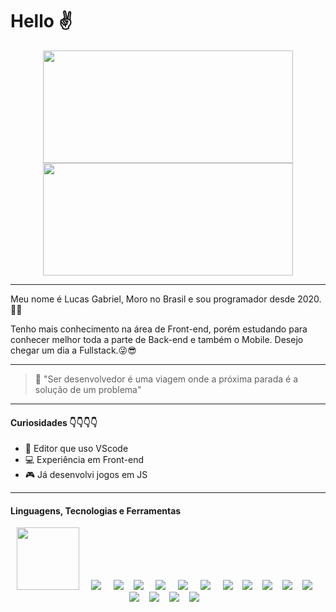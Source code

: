 # Hello ✌

<div style="text-align:center">
  <a href="https://github.com/lucasgf007">
    <img height="180em" width="400px" src="https://github-readme-stats-eight-theta.vercel.app/api?username=lucasgf007&show_icons=true&theme=dracula&include_all_commits=true&count_private=true"/>
    <img height="180em" width="400px" src="https://github-readme-stats-eight-theta.vercel.app/api/top-langs/?username=lucasgf007&layout=compact&langs_count=8&theme=dracula"/>
  </a>  
</div>

---


Meu nome é Lucas Gabriel, Moro no Brasil e sou programador desde 2020.🐱‍💻

Tenho mais conhecimento na área de Front-end, porém estudando para conhecer melhor toda a parte de Back-end e também o Mobile. Desejo chegar um dia a Fullstack.😜😎

---


> 💬  "Ser desenvolvedor é uma viagem onde a próxima parada é a solução
> de um problema"

---

  ####  Curiosidades 👇👇👇👇

 - 🎲 Editor que uso VScode
 - 💻 Experiência em Front-end
 - 🎮 Já desenvolvi jogos em JS
 
 ---
#### Linguagens, Tecnologias e Ferramentas
<p align="center">
  <img src="https://cdn.jsdelivr.net/gh/devicons/devicon/icons/cplusplus/cplusplus-original.svg" style="width: 100px;"/> &nbsp; &nbsp;
  <img src="https://cdn.jsdelivr.net/gh/devicons/devicon/icons/css3/css3-original-wordmark.svg" /> &nbsp; &nbsp;
  <img src="https://cdn.jsdelivr.net/gh/devicons/devicon/icons/express/express-original-wordmark.svg" />&nbsp; &nbsp;
  <img src="https://cdn.jsdelivr.net/gh/devicons/devicon/icons/git/git-original-wordmark.svg" /> &nbsp; &nbsp;
  <img src="https://cdn.jsdelivr.net/gh/devicons/devicon/icons/html5/html5-original-wordmark.svg" /> &nbsp; &nbsp;
  <img src="https://cdn.jsdelivr.net/gh/devicons/devicon/icons/javascript/javascript-original.svg" /> &nbsp; &nbsp;
  <img src="https://cdn.jsdelivr.net/gh/devicons/devicon/icons/bootstrap/bootstrap-plain-wordmark.svg" /> &nbsp; &nbsp;
  <img src="https://cdn.jsdelivr.net/gh/devicons/devicon/icons/bootstrap/bootstrap-plain-wordmark.svg" />&nbsp; &nbsp;
  <img src="https://cdn.jsdelivr.net/gh/devicons/devicon/icons/nodejs/nodejs-original-wordmark.svg" />&nbsp; &nbsp;
  <img src="https://cdn.jsdelivr.net/gh/devicons/devicon/icons/php/php-original.svg" />&nbsp; &nbsp;
  <img src="https://cdn.jsdelivr.net/gh/devicons/devicon/icons/photoshop/photoshop-plain.svg" />&nbsp; &nbsp;
  <img src="https://cdn.jsdelivr.net/gh/devicons/devicon/icons/canva/canva-original.svg" />&nbsp; &nbsp;
  <img src="https://cdn.jsdelivr.net/gh/devicons/devicon/icons/typescript/typescript-original.svg" />&nbsp; &nbsp;
  <img src="https://cdn.jsdelivr.net/gh/devicons/devicon/icons/vscode/vscode-original-wordmark.svg" />&nbsp; &nbsp;
  <img src="https://cdn.jsdelivr.net/gh/devicons/devicon/icons/wordpress/wordpress-original.svg" />&nbsp; &nbsp;
  <img src="https://cdn.jsdelivr.net/gh/devicons/devicon/icons/woocommerce/woocommerce-original.svg" />&nbsp; &nbsp;

</p>

